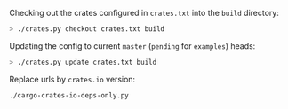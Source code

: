Checking out the crates configured in `crates.txt` into the `build` directory:

```bash
> ./crates.py checkout crates.txt build
```

Updating the config to current `master` (`pending` for `examples`) heads:

```bash
> ./crates.py update crates.txt build
```

Replace urls by `crates.io` version:

```bash
./cargo-crates-io-deps-only.py
```
